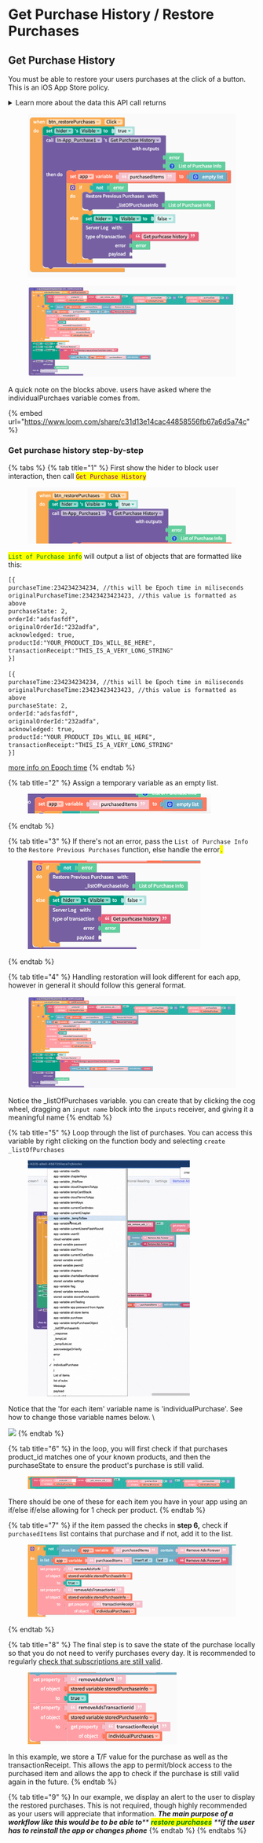 # Get Purchase History / Restore Purchases

## Get Purchase History

You must be able to restore your users purchases at the click of a button. This is an iOS App Store policy.

<details>

<summary>Learn more about the data this API call returns</summary>

The following is the format of data returned by this block

```javascript
//iOS
[{
purchaseTime:234234234234,
originalPurchaseTime:23423423423423,
purchaseState: 2,
orderId:"adsfasfdf",
originalOrderId:"232adfa",
acknowledged: true,
productId:"rasdf",
transactionReceipt:"LONG STRING"
}]






//Android
[{
"packageName":"edu.fit.jgibb",
"productID":"new_sub",
"acknowledged":true,
"purchaseToken":"LONG STRING",
"purchaseState":1,
"orderId":"GPA.3388-2344-2345-65433",
"purchaseTIme":23423423423423424
}]
```

Notes about purchaseState:

0 = PURCHASING - The transaction is being processed.&#x20;

1 =  PURCHASED - The App Store successfully processed payment.&#x20;

2 = FAILED - The transaction failed.

3 = RESTORED - iOS OnlyThis transaction restores content previously purchased by the user. Read the originalTransaction properties to obtain information about the original purchase. InAppPurchaseState.RESTORED ＝ 3

4 = DEFERRED - iOS OnlyThe transaction has been received, but its final status is pending external action such as the Ask to Buy feature where a child initiates a new purchase and has to wait for the family organizer's approval. Update your UI to show the deferred state, and wait for another callback that indicates the final status.&#x20;

</details>

<figure><img src="../.gitbook/assets/a.png" alt=""><figcaption></figcaption></figure>

<figure><img src="../.gitbook/assets/b.png" alt=""><figcaption></figcaption></figure>

A quick note on the blocks above. users have asked where the individualPurchaes variable comes from.&#x20;

{% embed url="https://www.loom.com/share/c31d13e14cac44858556fb67a6d5a74c" %}

### Get purchase history step-by-step

{% tabs %}
{% tab title="1" %}
First show the hider to block user interaction, then call <mark style="color:purple;">`Get Purchase History`</mark>&#x20;

<figure><img src="../.gitbook/assets/1 (2).png" alt=""><figcaption></figcaption></figure>

<mark style="color:green;">`List of Purchase info`</mark> will output a list of objects that are formatted like this:

```
[{
purchaseTime:234234234234, //this will be Epoch time in miliseconds
originalPurchaseTime:23423423423423, //this value is formatted as above
purchaseState: 2,
orderId:"adsfasfdf",
originalOrderId:"232adfa",
acknowledged: true,
productId:"YOUR_PRODUCT_IDs_WILL_BE_HERE", 
transactionReceipt:"THIS_IS_A_VERY_LONG_STRING"
}]

[{
purchaseTime:234234234234, //this will be Epoch time in miliseconds
originalPurchaseTime:23423423423423, //this value is formatted as above
purchaseState: 2,
orderId:"adsfasfdf",
originalOrderId:"232adfa",
acknowledged: true,
productId:"YOUR_PRODUCT_IDs_WILL_BE_HERE", 
transactionReceipt:"THIS_IS_A_VERY_LONG_STRING"
}]
```

[more info on Epoch time](https://www.epochconverter.com/)
{% endtab %}

{% tab title="2" %}
Assign a temporary variable as an empty list.

<figure><img src="../.gitbook/assets/2 (4).png" alt=""><figcaption></figcaption></figure>
{% endtab %}

{% tab title="3" %}
If there's not an error, pass the `List of Purchase Info` to the `Restore Previous Purchases` function, else handle the error<mark style="color:green;">`.`</mark>

<figure><img src="../.gitbook/assets/3 (1).png" alt=""><figcaption></figcaption></figure>
{% endtab %}

{% tab title="4" %}
Handling restoration will look different for each app, however in general it should follow this general format.

<figure><img src="../.gitbook/assets/4.png" alt=""><figcaption></figcaption></figure>

Notice the \_listOfPurchases variable. you can create that by clicking the cog wheel, dragging an `input name`  block into the `inputs` receiver, and giving it a meaningful name
{% endtab %}

{% tab title="5" %}
Loop through the list of purchases.  You can access this variable by right clicking on the function body and selecting `create _listOfPurchases`&#x20;

<figure><img src="../.gitbook/assets/5.b.gif" alt=""><figcaption></figcaption></figure>

Notice that the 'for each item' variable name is 'individualPurchase'. See how to change those variable names below. \


![](https://media.giphy.com/media/kE1w8kzJ4YXwhoy4q1/giphy.gif)
{% endtab %}

{% tab title="6" %}
in the loop, you will first check if that purchases product\_id matches one of your known products, and then the purchaseState to ensure the product's purchase is still valid.&#x20;

<figure><img src="../.gitbook/assets/6 (1).png" alt=""><figcaption></figcaption></figure>

There should be one of these for each item you have in your app using an if/else if/else allowing for 1 check per product.&#x20;
{% endtab %}

{% tab title="7" %}
if the item passed the checks in **step 6,** check if `purchasedItems` list contains that purchase and if not, add it to the list.&#x20;

<figure><img src="../.gitbook/assets/7 (1).png" alt=""><figcaption></figcaption></figure>
{% endtab %}

{% tab title="8" %}
The final step is to save the state of the purchase locally so that you do not need to verify purchases every day. It is recommended to regularly [check that subscriptions are still valid](get-purchase-history-restore-purchases.md#verify-ios-transaction-and-purchase-status).&#x20;

<figure><img src="../.gitbook/assets/8.png" alt=""><figcaption></figcaption></figure>

In this example, we store a T/F value for the purchase as well as the transactionReceipt. This allows the app to permit/block access to the purchased item and allows the app to check if the purchase is still valid again in the future.&#x20;
{% endtab %}

{% tab title="9" %}
In our example, we display an alert to the user to display the  restored purchases. This is not required, though highly recommended as your users will appreciate that information. _**The main purpose of a workflow like this would be to be able to**** **<mark style="color:green;">**restore purchases**</mark>** ****if the user has to reinstall the app or changes phone**_
{% endtab %}
{% endtabs %}



##
